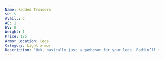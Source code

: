 ```yaml
---
Name: Padded Trousers
SP: 5
Avail.: C
AE: 1
EV: 0
Weight: 1
Price: 125
Armor_Location: Legs
Category: Light Armor
Description: "Heh, basically just a gambeson for your legs. Paddin’ll turn a small blade but I wouldn’t rely on it too much. You should see the cod-pieces though: never laughed so hard in my life."
---
```

